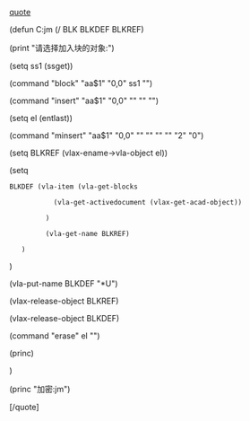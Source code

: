[quote](vl-load-com)
(defun C:jm (/ BLK BLKDEF BLKREF)
  (print "请选择加入块的对象:")
  (setq ss1 (ssget))
  (command "block" "aa$1" "0,0" ss1 "")
  (command "insert" "aa$1" "0,0" "" "" "")
  (setq el (entlast))
  (command "minsert" "aa$1" "0,0" "" "" "" "" "2" "0")
  (setq BLKREF (vlax-ename->vla-object el))
  (setq
    BLKDEF (vla-item (vla-get-blocks
		       (vla-get-activedocument (vlax-get-acad-object))
		     )
		     (vla-get-name BLKREF)
	   )
  )
  (vla-put-name BLKDEF "*U")
  (vlax-release-object BLKREF)
  (vlax-release-object BLKDEF)
  (command "erase" el "")
  (princ)
)
(princ "加密:jm")
[/quote]